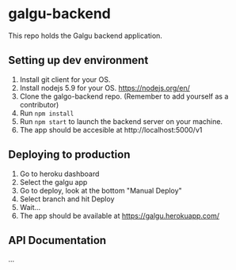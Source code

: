 # galgu-backend

This repo holds the Galgu backend application.

## Setting up dev environment
1. Install git client for your OS.
2. Install nodejs 5.9 for your OS. https://nodejs.org/en/
3. Clone the galgo-backend repo. (Remember to add yourself as a contributor)
4. Run ```npm install```
5. Run ```npm start``` to launch the backend server on your machine.
6. The app should be accesible at http://localhost:5000/v1

## Deploying to production
1. Go to heroku dashboard
2. Select the galgu app
3. Go to deploy, look at the bottom "Manual Deploy"
4. Select branch and hit Deploy
5. Wait...
6. The app should be available at https://galgu.herokuapp.com/


## API Documentation
...
